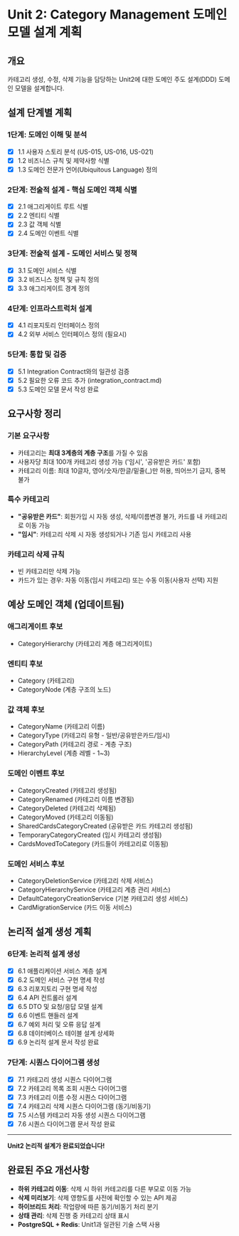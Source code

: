 # Unit 2: Category Management 도메인 모델 설계 계획

## 개요

카테고리 생성, 수정, 삭제 기능을 담당하는 Unit2에 대한 도메인 주도 설계(DDD) 도메인 모델을 설계합니다.

## 설계 단계별 계획

### 1단계: 도메인 이해 및 분석

- [x] 1.1 사용자 스토리 분석 (US-015, US-016, US-021)
- [x] 1.2 비즈니스 규칙 및 제약사항 식별
- [x] 1.3 도메인 전문가 언어(Ubiquitous Language) 정의

### 2단계: 전술적 설계 - 핵심 도메인 객체 식별

- [x] 2.1 애그리게이트 루트 식별
- [x] 2.2 엔티티 식별
- [x] 2.3 값 객체 식별
- [x] 2.4 도메인 이벤트 식별

### 3단계: 전술적 설계 - 도메인 서비스 및 정책

- [x] 3.1 도메인 서비스 식별
- [x] 3.2 비즈니스 정책 및 규칙 정의
- [x] 3.3 애그리게이트 경계 정의

### 4단계: 인프라스트럭처 설계

- [x] 4.1 리포지토리 인터페이스 정의
- [x] 4.2 외부 서비스 인터페이스 정의 (필요시)

### 5단계: 통합 및 검증

- [x] 5.1 Integration Contract와의 일관성 검증
- [x] 5.2 필요한 오류 코드 추가 (integration_contract.md)
- [x] 5.3 도메인 모델 문서 작성 완료

## 요구사항 정리

### 기본 요구사항

- 카테고리는 **최대 3계층의 계층 구조**를 가질 수 있음
- 사용자당 최대 100개 카테고리 생성 가능 ('임시', '공유받은 카드' 포함)
- 카테고리 이름: 최대 10글자, 영어/숫자/한글/밑줄(\_)만 허용, 띄어쓰기 금지, 중복 불가

### 특수 카테고리

- **"공유받은 카드"**: 회원가입 시 자동 생성, 삭제/이름변경 불가, 카드를 내 카테고리로 이동 가능
- **"임시"**: 카테고리 삭제 시 자동 생성되거나 기존 임시 카테고리 사용

### 카테고리 삭제 규칙

- 빈 카테고리만 삭제 가능
- 카드가 있는 경우: 자동 이동(임시 카테고리) 또는 수동 이동(사용자 선택) 지원

## 예상 도메인 객체 (업데이트됨)

### 애그리게이트 후보

- CategoryHierarchy (카테고리 계층 애그리게이트)

### 엔티티 후보

- Category (카테고리)
- CategoryNode (계층 구조의 노드)

### 값 객체 후보

- CategoryName (카테고리 이름)
- CategoryType (카테고리 유형 - 일반/공유받은카드/임시)
- CategoryPath (카테고리 경로 - 계층 구조)
- HierarchyLevel (계층 레벨 - 1~3)

### 도메인 이벤트 후보

- CategoryCreated (카테고리 생성됨)
- CategoryRenamed (카테고리 이름 변경됨)
- CategoryDeleted (카테고리 삭제됨)
- CategoryMoved (카테고리 이동됨)
- SharedCardsCategoryCreated (공유받은 카드 카테고리 생성됨)
- TemporaryCategoryCreated (임시 카테고리 생성됨)
- CardsMovedToCategory (카드들이 카테고리로 이동됨)

### 도메인 서비스 후보

- CategoryDeletionService (카테고리 삭제 서비스)
- CategoryHierarchyService (카테고리 계층 관리 서비스)
- DefaultCategoryCreationService (기본 카테고리 생성 서비스)
- CardMigrationService (카드 이동 서비스)

## 논리적 설계 생성 계획

### 6단계: 논리적 설계 생성

- [x] 6.1 애플리케이션 서비스 계층 설계
- [x] 6.2 도메인 서비스 구현 명세 작성
- [x] 6.3 리포지토리 구현 명세 작성
- [x] 6.4 API 컨트롤러 설계
- [x] 6.5 DTO 및 요청/응답 모델 설계
- [x] 6.6 이벤트 핸들러 설계
- [x] 6.7 예외 처리 및 오류 응답 설계
- [x] 6.8 데이터베이스 테이블 설계 상세화
- [x] 6.9 논리적 설계 문서 작성 완료

### 7단계: 시퀀스 다이어그램 생성

- [x] 7.1 카테고리 생성 시퀀스 다이어그램
- [x] 7.2 카테고리 목록 조회 시퀀스 다이어그램
- [x] 7.3 카테고리 이름 수정 시퀀스 다이어그램
- [x] 7.4 카테고리 삭제 시퀀스 다이어그램 (동기/비동기)
- [x] 7.5 시스템 카테고리 자동 생성 시퀀스 다이어그램
- [x] 7.6 시퀀스 다이어그램 문서 작성 완료

---
**Unit2 논리적 설계가 완료되었습니다!**

## 완료된 주요 개선사항
- **하위 카테고리 이동**: 삭제 시 하위 카테고리를 다른 부모로 이동 가능
- **삭제 미리보기**: 삭제 영향도를 사전에 확인할 수 있는 API 제공
- **하이브리드 처리**: 작업량에 따른 동기/비동기 처리 분기
- **상태 관리**: 삭제 진행 중 카테고리 상태 표시
- **PostgreSQL + Redis**: Unit1과 일관된 기술 스택 사용
